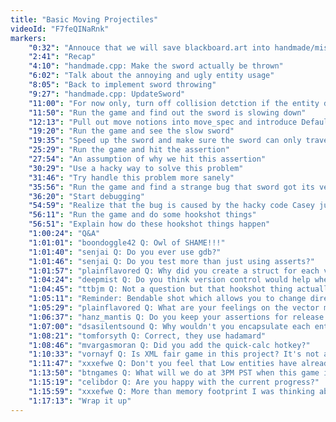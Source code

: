 ```yaml
---
title: "Basic Moving Projectiles"
videoId: "F7feQINaRnk"
markers:
    "0:32": "Annouce that we will save blackboard.art into handmade/misc/"
    "2:41": "Recap"
    "4:10": "handmade.cpp: Make the sword actually be thrown"
    "6:02": "Talk about the annoying and ugly entity usage"
    "8:05": "Back to implement sword throwing"
    "9:27": "handmade.cpp: UpdateSword"
    "11:00": "For now only, turn off collision detction if the entity doesn't collide"
    "11:50": "Run the game and find out the sword is slowing down"
    "12:13": "Pull out move notions into move_spec and introduce DefaultMoveSpec"
    "19:20": "Run the game and see the slow sword"
    "19:35": "Speed up the sword and make sure the sword can only travel certain distances"
    "25:29": "Run the game and hit the assertion"
    "27:54": "An assumption of why we hit this assertion"
    "30:29": "Use a hacky way to solve this problem"
    "31:46": "Try handle this problem more sanely"
    "35:56": "Run the game and find a strange bug that sword got its velocity down to zero"
    "36:20": "Start debugging"
    "54:59": "Realize that the bug is caused by the hacky code Casey just wrote"
    "56:11": "Run the game and do some hookshot things"
    "56:51": "Explain how do these hookshot things happen"
    "1:00:24": "Q&A"
    "1:01:01": "boondoggle42 Q: Owl of SHAME!!!"
    "1:01:40": "senjai Q: Do you ever use gdb?"
    "1:01:46": "senjai Q: Do you test more than just using asserts?"
    "1:01:57": "plainflavored Q: Why did you create a struct for each vector type, instead of using plain float arrays?"
    "1:04:24": "deepmist Q: Do you think version control would help when you go off on a tangent for the stream? You can roll back hacks like that?"
    "1:04:45": "ttbjm Q: Not a question but that hookshot thing actually looked like it would be kinda fun to play with"
    "1:05:11": "Reminder: Bendable shot which allows you to change direction of the shot once"
    "1:05:29": "plainflavored Q: What are your feelings on the vector multiply operator performing a dot product?"
    "1:06:37": "hanz_mantis Q: Do you keep your assertions for release code? If not, at what point do you remove them?"
    "1:07:00": "dsasilentsound Q: Why wouldn't you encapsulate each entity type into its separate classes?"
    "1:08:21": "tomforsyth Q: Correct, they use hadamard"
    "1:08:46": "mvargasmoran Q: Did you add the quick-calc hotkey?"
    "1:10:33": "vornayf Q: Is XML fair game in this project? It's not a library, but it still might not be handmade enough"
    "1:11:47": "xxxefwe Q: Don't you feel that Low entities have already too much extraneous stuff in them and it would be time soon to split them, and also things like the sword might not need the low part at all?"
    "1:13:50": "btngames Q: What will we do at 3PM PST when this game is finished?"
    "1:15:19": "celibdor Q: Are you happy with the current progress?"
    "1:15:59": "xxxefwe Q: More than memory footprint I was thinking about unwanted side effects, i.e. code that deals with the transfer of properties ends up triggering hard to debug shenanigans with the positioning etc."
    "1:17:13": "Wrap it up"
---
```

